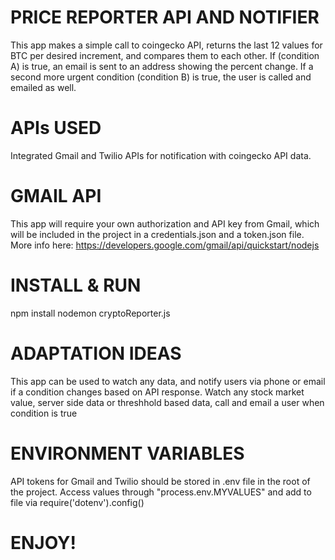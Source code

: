 # PRICE REPORTER API AND NOTIFIER
This app makes a simple call to coingecko API, returns the last 12 values for BTC per desired increment, 
and compares them to each other. If (condition A) is true, an email is sent to an address showing the percent change.
If a second more urgent condition (condition B) is true, the user is called and emailed as well.

# APIs USED
Integrated Gmail and Twilio APIs for notification with coingecko API data.

# GMAIL API
This app will require your own authorization and API key from Gmail, which will be included in the project in a credentials.json and a token.json file. More info here: https://developers.google.com/gmail/api/quickstart/nodejs

# INSTALL & RUN
npm install
nodemon cryptoReporter.js

# ADAPTATION IDEAS
This app can be used to watch any data, and notify users via phone or email if a condition changes based on API response.
Watch any stock market value, server side data or threshhold based data, call and email a user when condition is true

# ENVIRONMENT VARIABLES
API tokens for Gmail and Twilio should be stored in .env file in the root of the project. Access values through "process.env.MYVALUES" and add to file via require('dotenv').config()

# ENJOY!
